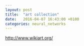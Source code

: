 ```yaml
---
layout: post
title:  "art collection"
date:   2016-04-07 16:43:00 +0100
categories: neural_networks
---
```


http://www.wikiart.org/
